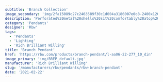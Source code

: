 ```yaml
---
subtitle: 'Branch Collection'
image_secondary: 'img/2fa15089c27c2463589f30c1d004a3186007e0c8-2400x1200.png'
description: 'Perforated%20metal%20shells%20sit%20comfortably%20atop%20diffuser%20lenses%2C%20in%20this%20family%20of%20lights.%20This%20fixture%20is%20available%20in%20a%20variety%20of%20warm%20anodized%20finishes%20and%20warm%20color%20temperatures%2C%20adding%20atmosphere%20to%20any%20space.'
category: 'Pendants'
designer: 'Rbw'
tags:
  - 'Pendants'
  - 'Lighting'
  - 'Rich Brilliant Willing'
title: 'Branch Pendant'
href: 'https://rbw.com/products/branch-pendant/l-aa06-22-277_10_din'
image_primary: 'img/BREP_default.jpg'
manufacturer: 'Rich Brilliant Willing'
slug: '/manufacturers/rbw/pendants/rbw-branch-pendant'
date: '2021-02-22'
---
```

